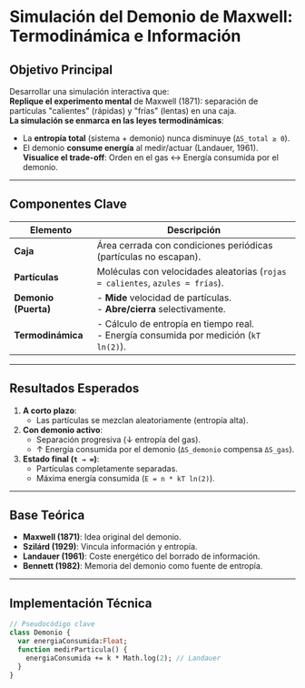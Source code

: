 # Simulación del Demonio de Maxwell: Termodinámica e Información

## **Objetivo Principal**  
Desarrollar una simulación interactiva que:  
 **Replique el experimento mental** de Maxwell (1871): separación de partículas "calientes" (rápidas) y "frías" (lentas) en una caja.  
 **La simulación se enmarca en las leyes termodinámicas**:  
   - La **entropía total** (sistema + demonio) nunca disminuye (`ΔS_total ≥ 0`).  
   - El demonio **consume energía** al medir/actuar (Landauer, 1961).  
 **Visualice el trade-off**: Orden en el gas ↔ Energía consumida por el demonio.  

---

## **Componentes Clave**  
| Elemento               | Descripción                                                                 |
|------------------------|-----------------------------------------------------------------------------|
| **Caja**               | Área cerrada con condiciones periódicas (partículas no escapan).            |
| **Partículas**         | Moléculas con velocidades aleatorias (`rojas = calientes`, `azules = frías`). |
| **Demonio (Puerta)**   | - **Mide** velocidad de partículas. <br> - **Abre/cierra** selectivamente.  |
| **Termodinámica**      | - Cálculo de entropía en tiempo real. <br> - Energía consumida por medición (`kT ln(2)`). |

---

## **Resultados Esperados**  
1. **A corto plazo**:  
   - Las partículas se mezclan aleatoriamente (entropía alta).  
2. **Con demonio activo**:  
   - Separación progresiva (↓ entropía del gas).  
   - ↑ Energía consumida por el demonio (`ΔS_demonio` compensa `ΔS_gas`).  
3. **Estado final (`t → ∞`)**:
   - Partículas completamente separadas.  
   - Máxima energía consumida (`E = n * kT ln(2)`).  

---

## **Base Teórica**  
- **Maxwell (1871)**: Idea original del demonio.  
- **Szilárd (1929)**: Vincula información y entropía.  
- **Landauer (1961)**: Coste energético del borrado de información.  
- **Bennett (1982)**: Memoria del demonio como fuente de entropía.  

---

## **Implementación Técnica**  
```haxe
// Pseudocódigo clave
class Demonio {
  var energiaConsumida:Float;
  function medirParticula() {
    energiaConsumida += k * Math.log(2); // Landauer
  }
}
